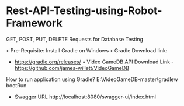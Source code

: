 # Rest-API-Testing-using-Robot-Framework


GET, POST, PUT, DELETE Requests for Database Testing 


•	Pre-Requisite: Install Gradle on Windows
•	Gradle Download link:
- https://gradle.org/releases/
•	Video GameDB API Download Link
-https://github.com/james-willett/VideoGameDB

How to run application using Gradle?
E:\VideoGameDB-master\gradlew bootRun

-	Swagger URL http://localhost:8080/swagger-ui/index.html
